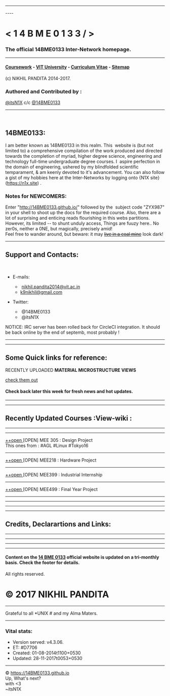 ----
<meta name="google-site-verification" content="ZaLznHFVqpm6T5OnD9mjmB9YJ_wzPN96FHxC8nxeMOU" />
----

# < 1 4 B M E 0 1 3 3 / > 
### The official 14BME0133 Inter-Network homepage. 


---

#### [Coursework](http://github.com/14BME0133/CXX11.md) - [VIT University](http://github.com/VITUni) - [Curriculum Vitae](http://in.linkedin.com/in/itsN1X) - [Sitemap](http://github.com/14BME0133/wiki/)
(c) NIKHIL PANDITA 2014-2017.

### Authored and Contributed by :  
[@itsN1X](http://github.com/itsn1x) c/c [@14BME0133](http://github.com/14BME0133)

---
 
 
## 14BME0133:
I am better known as 14BME0133 in this realm. This  website is (but not limited to) a comprehensive compilation of the work produced and directed towards the completion of myriad, higher degree science, engineering and technology full-time undergraduate degree courses. I  aspire perfection in the domain of engineering, ushered by my blindfolded scientific temparament, & am keenly devoted to it's advancement. You can also follow a gist of my hobbies here at the Inter-Networks by logging onto {N1X site}(https://n1x.site) .  


### Notes for NEWCOMERS:  
Enter "http://14BME0133.github.io/" followed by the  subject code "ZYX987" in your shell to shoot up the docs for the required course. Also, there are a lot of surprising and enticing reads flourishing in this webs partitions. However, its limited -- to shunt unduly access, Things are fuuzy here.. No zer0s, neither a 0NE, but magically, precisely amid!  
Feel free to wander around, but beware: it may [~~live in a coal mine~~](./) look dark!

---

## Support and Contacts:
 
* E-mails:

   *  nikhil.pandita2014@vit.ac.in
   *  k9nikhil@gmail.com
   
* Twitter:

   *  @14BME0133
   *  @itsN1X

 NOTICE: IRC server has been rolled back for CircleCI integration. It should be back online by the end of septemb, most probably !  
 
---

---

## Some Quick links for reference:
 
 RECENTLY UPLOADED **MATERIAL MICROSTRUCTURE VIEWS**

 [check them out](https://14bme0133.github.io/MEE1005/)
 
#### Check back later this week for fresh news and hot updates.
 
 ---
 ---
 
 ## Recently Updated Courses :View-wiki :
 ---
 
 ---
 
 [ ++open ](https://14bme0133.github.io/MEE305/) 
 [OPEN] MEE 305 : Design Project  
This ones from : #AGL #Linux #Tokyo16
 
 ---
 
 [ ++open ](https://14bme0133.github.io/MEE218/) 
 [OPEN] MEE218 : Hardware Project
 
 ---
 
 [ ++open ](https://14bme0133.github.io/MEE399/) 
 [OPEN] MEE399 : Industrial Internship
 
 ---
 
 [ ++open ](https://14bme0133.github.io/MEE499/) 
 [OPEN] MEE499 : Final Year Project 

---
---
---
---


## Credits, Declarartions and Links: 

---
---
---
---
 
 
#### Content on the [14 BME 0133](http://14bme0133.github.io) official website is updated on a tri-monthly basis. Check the footer for details.

All rights reserved.   

# © 2017 NIKHIL PANDITA  

---  

Grateful to all \*UNIX # and my Alma Maters.  

---

### Vital stats:


- Version served: v4.3.06.
- ET: #D7706
- Created: 01-08-2014t1100+0530
- Updated: 28-11-2017t0053+0530

                   
                   
---

                   
                   



© <https://14BME0133.github.io> 
<br>Up, What's next?<br>with <3<br>~itsN1X

